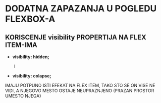 # DODATNA ZAPAZANJA U POGLEDU FLEXBOX-A

## KORISCENJE visibility PROPERTIJA NA FLEX ITEM-IMA

- **visibility: hidden;**

&nbsp;&nbsp;&nbsp;&nbsp;&nbsp;&nbsp; I

- **visibility: colapse;**

IMAJU POTPUNO ISTI EFEKAT NA FLEX ITEM, TAKO STO SE ON VISE NE VIDI, A NJEGOVO MESTO OSTAJE NEUPRAZNJENO (PRAZAN PROSTOR UMESTO NJEGA)